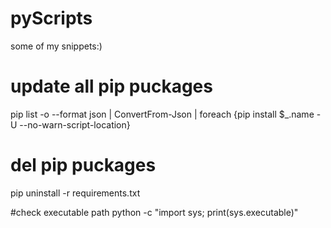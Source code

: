 # pyScripts
some of my snippets:)
# update all pip puckages
pip list -o --format json | ConvertFrom-Json | foreach {pip install $_.name -U --no-warn-script-location}

# del pip puckages
pip uninstall -r requirements.txt

#check executable path
python -c "import sys; print(sys.executable)"
